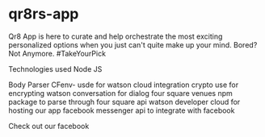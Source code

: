 # qr8rs-app

Qr8 App is here to curate and help orchestrate the most exciting personalized options when you just can't quite make up your mind. Bored? Not Anymore. #TakeYourPick


Technologies used
Node JS

Body Parser
CFenv- usde for watson cloud integration
crypto use for encrypting 
watson conversation for dialog 
four square venues npm package to parse through four square api
watson developer cloud for hosting our app
facebook messenger api to integrate with facebook

Check out our facebook
